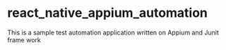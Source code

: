 # react_native_appium_automation
This is a sample test automation application 
written on Appium and Junit frame work 

